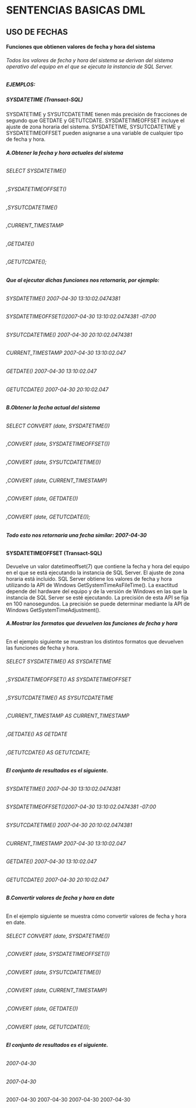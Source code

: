# **SENTENCIAS BASICAS DML**
## **USO DE FECHAS**

#### **Funciones que obtienen valores de fecha y hora del sistema**
###### Todos los valores de fecha y hora del sistema se derivan del sistema operativo del equipo en el que se ejecuta la instancia de SQL Server.

##### EJEMPLOS:
##### **SYSDATETIME (Transact-SQL)**
SYSDATETIME y SYSUTCDATETIME tienen más precisión de fracciones de segundo que GETDATE y GETUTCDATE. SYSDATETIMEOFFSET incluye el ajuste de zona horaria del sistema. SYSDATETIME, SYSUTCDATETIME y SYSDATETIMEOFFSET pueden asignarse a una variable de cualquier tipo de fecha y hora.
###### **A.Obtener la fecha y hora actuales del sistema**
###### SELECT SYSDATETIME() 
###### ,SYSDATETIMEOFFSET()
###### ,SYSUTCDATETIME()
###### ,CURRENT_TIMESTAMP
###### ,GETDATE()
###### ,GETUTCDATE();
###### **Que al ejecutar dichas funciones nos retornaria, por ejemplo:**
###### SYSDATETIME()      2007-04-30 13:10:02.0474381
###### SYSDATETIMEOFFSET()2007-04-30 13:10:02.0474381 -07:00
###### SYSUTCDATETIME()   2007-04-30 20:10:02.0474381
###### CURRENT_TIMESTAMP  2007-04-30 13:10:02.047
###### GETDATE()          2007-04-30 13:10:02.047
###### GETUTCDATE()       2007-04-30 20:10:02.047

###### **B.Obtener la fecha actual del sistema**
###### SELECT CONVERT (date, SYSDATETIME())
###### ,CONVERT (date, SYSDATETIMEOFFSET())
###### ,CONVERT (date, SYSUTCDATETIME())
###### ,CONVERT (date, CURRENT_TIMESTAMP)
###### ,CONVERT (date, GETDATE())
###### ,CONVERT (date, GETUTCDATE());
###### **Todo esto nos retornaria una fecha similar: 2007-04-30**

#### **SYSDATETIMEOFFSET (Transact-SQL)**
Devuelve un valor datetimeoffset(7) que contiene la fecha y hora del equipo en el que se está ejecutando la instancia de SQL Server. El ajuste de zona horaria está incluido.
SQL Server obtiene los valores de fecha y hora utilizando la API de Windows GetSystemTimeAsFileTime(). La exactitud depende del hardware del equipo y de la versión de Windows en las que la instancia de SQL Server se esté ejecutando. La precisión de esta API se fija en 100 nanosegundos. La precisión se puede determinar mediante la API de Windows GetSystemTimeAdjustment().
###### **A.Mostrar los formatos que devuelven las funciones de fecha y hora**
En el ejemplo siguiente se muestran los distintos formatos que devuelven las funciones de fecha y hora.
###### SELECT SYSDATETIME() AS SYSDATETIME
###### ,SYSDATETIMEOFFSET() AS SYSDATETIMEOFFSET
###### ,SYSUTCDATETIME() AS SYSUTCDATETIME
###### ,CURRENT_TIMESTAMP AS CURRENT_TIMESTAMP
###### ,GETDATE() AS GETDATE
###### ,GETUTCDATE() AS GETUTCDATE;
###### **El conjunto de resultados es el siguiente.**
###### SYSDATETIME() 2007-04-30 13:10:02.0474381
###### SYSDATETIMEOFFSET()2007-04-30 13:10:02.0474381 -07:00
###### SYSUTCDATETIME() 2007-04-30 20:10:02.0474381
###### CURRENT_TIMESTAMP 2007-04-30 13:10:02.047
###### GETDATE() 2007-04-30 13:10:02.047
###### GETUTCDATE() 2007-04-30 20:10:02.047
###### **B.Convertir valores de fecha y hora en date**
En el ejemplo siguiente se muestra cómo convertir valores de fecha y hora en date.
###### SELECT CONVERT (date, SYSDATETIME())
###### ,CONVERT (date, SYSDATETIMEOFFSET())
###### ,CONVERT (date, SYSUTCDATETIME())
###### ,CONVERT (date, CURRENT_TIMESTAMP)
###### ,CONVERT (date, GETDATE())
###### ,CONVERT (date, GETUTCDATE());
###### **El conjunto de resultados es el siguiente.**
###### 2007-04-30 ###### 
###### 2007-04-30 ###### 
2007-04-30
2007-04-30
2007-04-30
2007-04-30
